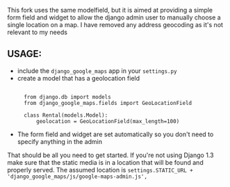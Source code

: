This fork uses the same modelfield, but it is aimed at providing a
simple form field and widget to allow the django admin user to manually
choose a single location on a map. I have removed any address geocoding
as it's not relevant to my needs

USAGE:
------
- include the `django_google_maps` app in your `settings.py`
- create a model that has a geolocation field
  <pre><code>
    from django.db import models
    from django_google_maps.fields import GeoLocationField
    
    class Rental(models.Model):
        geolocation = GeoLocationField(max_length=100)    
  </code></pre>
- The form field and widget are set automatically so you don't need to specify 
  anything in the admin
  </code></pre>
  
That should be all you need to get started. If you're not using Django 1.3
make sure that the static media is in a location that will be found and
properly served. The assumed location is `settings.STATIC_URL + 'django_google_maps/js/google-maps-admin.js',`